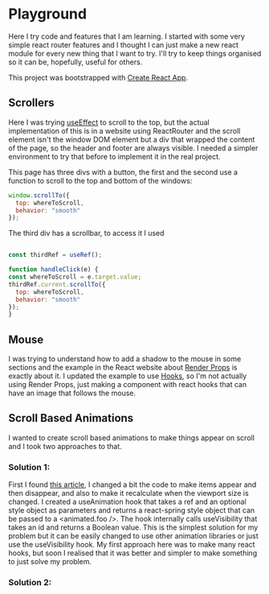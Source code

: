 # Playground

Here I try code and features that I am learning. I started with some very simple react router features and I thought I can just make a new react module for every new thing that I want to try. I'll try to keep things organised so it can be, hopefully, useful for others.

This project was bootstrapped with [Create React App](https://github.com/facebook/create-react-app).

## Scrollers

Here I was trying [useEffect](https://reactjs.org/docs/hooks-effect.html) to scroll to the top, but the actual implementation of this is in a website using ReactRouter and the scroll element isn't the window DOM element but a div that wrapped the content of the page, so the header and footer are always visible. I needed a simpler environment to try that before to implement it in the real project.

This page has three divs with a button, the first and the second use a function to scroll to the top and bottom of the windows:

```javascript
window.scrollTo({
  top: whereToScroll,
  behavior: "smooth"
});
```

The third div has a scrollbar, to access it I used

```javascript

const thirdRef = useRef();

function handleClick(e) {
const whereToScroll = e.target.value;
thirdRef.current.scrollTo({
  top: whereToScroll,
  behavior: "smooth"
});
}
```

## Mouse

I was trying to understand how to add a shadow to the mouse in some sections and the example in the React website about [Render Props](https://reactjs.org/docs/render-props.html) is exactly about it. I updated the example to use [Hooks](https://reactjs.org/docs/hooks-intro.html), so I'm not actually using Render Props, just making a component with react hooks that can have an image that follows the mouse.

## Scroll Based Animations

I wanted to create scroll based animations to make things appear on scroll and I took two approaches to that.

### Solution 1:
First I found [this article](https://dev.to/chriseickemeyergh/building-custom-scroll-animations-using-react-hooks-4h6f), I changed a bit the code to make items appear and then disappear, and also to make it recalculate when the viewport size is changed. I created a useAnimation hook that takes a ref and an optional style object as parameters and returns a react-spring style object that can be passed to a <animated.foo />. The hook internally calls useVisibility that takes an id and returns a Boolean value. This is the simplest solution for my problem but it can be easily changed to use other animation libraries or just use the useVisibility hook. My first approach here was to make many react hooks, but soon I realised that it was better and simpler to make something to just solve my problem.

### Solution 2:
